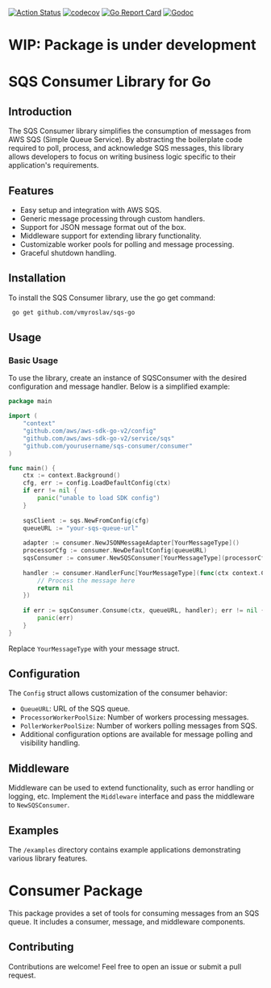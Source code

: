 [![Action Status](https://github.com/vmyroslav/sqs-go/actions/workflows/ci.yaml/badge.svg)](https://github.com/vmyroslav/sqs-go/actions/workflows/ci.yaml)
[![codecov](https://codecov.io/gh/vmyroslav/sqs-go/branch/main/graph/badge.svg?token=8F5APGAZT6)](https://codecov.io/gh/vmyroslav/sqs-go)
[![Go Report Card](https://goreportcard.com/badge/github.com/vmyroslav/sqs-consumer)](https://goreportcard.com/report/github.com/vmyroslav/sqs-consumer)
[![Godoc](https://pkg.go.dev/badge/github.com/vmyroslav/home-lib?utm_source=godoc)](https://pkg.go.dev/github.com/vmyroslav/home-lib)

# WIP: Package is under development

# SQS Consumer Library for Go

## Introduction

The SQS Consumer library simplifies the consumption of messages from AWS SQS (Simple Queue Service). 
By abstracting the boilerplate code required to poll, process, and acknowledge SQS messages, this library allows developers to focus on writing business logic specific to their application's requirements.

## Features

- Easy setup and integration with AWS SQS.
- Generic message processing through custom handlers.
- Support for JSON message format out of the box.
- Middleware support for extending library functionality.
- Customizable worker pools for polling and message processing.
- Graceful shutdown handling.
  
## Installation

To install the SQS Consumer library, use the go get command:
```bash
 go get github.com/vmyroslav/sqs-go
```

## Usage

### Basic Usage
To use the library, create an instance of SQSConsumer with the desired configuration and message handler.
Below is a simplified example:

```go
package main

import (
	"context"
	"github.com/aws/aws-sdk-go-v2/config"
	"github.com/aws/aws-sdk-go-v2/service/sqs"
	"github.com/yourusername/sqs-consumer/consumer"
)

func main() {
	ctx := context.Background()
	cfg, err := config.LoadDefaultConfig(ctx)
	if err != nil {
		panic("unable to load SDK config")
	}
	
	sqsClient := sqs.NewFromConfig(cfg)
	queueURL := "your-sqs-queue-url"
	
	adapter := consumer.NewJSONMessageAdapter[YourMessageType]()
	processorCfg := consumer.NewDefaultConfig(queueURL)
	sqsConsumer := consumer.NewSQSConsumer[YourMessageType](processorCfg, sqsClient, adapter, nil, nil)
	
	handler := consumer.HandlerFunc[YourMessageType](func(ctx context.Context, msg YourMessageType) error {
		// Process the message here
		return nil
	})
	
	if err := sqsConsumer.Consume(ctx, queueURL, handler); err != nil {
		panic(err)
	}
}
```

Replace `YourMessageType` with your message struct.

## Configuration
The `Config` struct allows customization of the consumer behavior:

- `QueueURL`: URL of the SQS queue.
- `ProcessorWorkerPoolSize`: Number of workers processing messages.
- `PollerWorkerPoolSize`: Number of workers polling messages from SQS.
- Additional configuration options are available for message polling and visibility handling.

## Middleware
Middleware can be used to extend functionality, such as error handling or logging, etc.
Implement the `Middleware` interface and pass the middleware to `NewSQSConsumer`.

## Examples

The `/examples` directory contains example applications demonstrating various library features.

# Consumer Package

This package provides a set of tools for consuming messages from an SQS queue. It includes a consumer, message, and middleware components.

## Contributing

Contributions are welcome! Feel free to open an issue or submit a pull request.